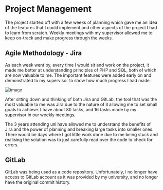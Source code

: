 # Project Management

The project started off with a few weeks of planning which gave me an idea of the features that I could implement and other aspects of the project I had to learn from scratch. Weekly meetings with my supervisor allowed me to keep on-track and make progress through the weeks.

## Agile Methodology - Jira

As each week went by, every time I would sit and work on the project, it made me better at understanding principles of PHP and SQL, both of which are now valuable to me. The important features were added early on and demonstrated to my supervisor to show how much progress I had made.

![image](https://user-images.githubusercontent.com/80691974/209130219-0c1468e6-81bc-4147-84da-dd9ef8ec2942.png)


After sitting down and thinking of both Jira and GitLab, the tool that was the most valuable to me was Jira due to the nature of it allowing me to set small goals to achieve. I have about 80 tasks, and 16 tasks made by my supervisor in our weekly meetings. 

The 3 years attending uni have allowed me to understand the benefits of Jira and the power of planning and breaking large tasks into smaller ones. There would be days where I got little work done due to me being stuck and realising the solution was to just carefully read over the code to check for errors. 

## GitLab

GitLab was being used as a code repository. Unfortunately, I no longer have access to GitLab account as it was provided by my university, and no longer have the original commit history.
